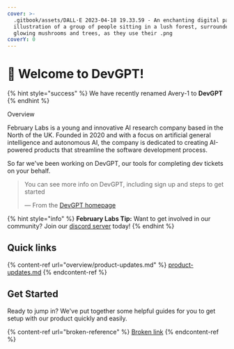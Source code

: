 ```yaml
---
cover: >-
  .gitbook/assets/DALL·E 2023-04-18 19.33.59 - An enchanting digital pastel
  illustration of a group of people sitting in a lush forest, surrounded by
  glowing mushrooms and trees, as they use their .png
coverY: 0
---
```


# 👋 Welcome to DevGPT!

{% hint style="success" %}
We have recently renamed Avery-1 to **DevGPT**
{% endhint %}

Overview

February Labs is a young and innovative AI research company based in the North of the UK. Founded in 2020 and with a focus on artificial general intelligence and autonomous AI, the company is dedicated to creating AI-powered products that streamline the software development process.

So far we've been working on DevGPT, our tools for completing dev tickets on your behalf.

> You can see more info on DevGPT, including sign up and steps to get started
>
> — From the [DevGPT homepage](https://devgpt.com)



{% hint style="info" %}
**February Labs Tip:** Want to get involved in our community? Join our [discord server](https://discord.gg/6GFtwzuvtw) today!
{% endhint %}

## Quick links

{% content-ref url="overview/product-updates.md" %}
[product-updates.md](overview/product-updates.md)
{% endcontent-ref %}

## Get Started

Ready to jump in? We've put together some helpful guides for you to get setup with our product quickly and easily.

{% content-ref url="broken-reference" %}
[Broken link](broken-reference)
{% endcontent-ref %}
